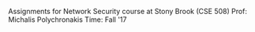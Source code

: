 Assignments for Network Security course at Stony Brook (CSE 508)
Prof: Michalis Polychronakis
Time: Fall '17

